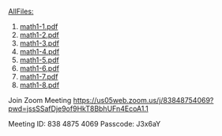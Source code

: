 [AllFiles:](https://drive.google.com/drive/folders/1DO1jHVBrfM1_oVUoGtIZKNtMjmlCklqw)
1. [math1-1.pdf](https://drive.google.com/file/d/16EhLemgINvUMMP7lpjP2tXVuFv58xuXA/view?usp=drive_link)
2. [math1-2.pdf](https://drive.google.com/file/d/1MJJ-cdo6rgIhOX-2m-V7EIhN2mHIBf2n/view?usp=drive_link)
3. [math1-3.pdf](https://drive.google.com/file/d/1_Jj_VvmxDXn7BzO9bJ_zJ4Bm3qPdvD0p/view?usp=drive_link)
4. [math1-4.pdf](https://drive.google.com/file/d/1ugkyok9EEqWNQZAHBhPaM-YLYGWC3d1b/view?usp=drive_link)
5. [math1-5.pdf](https://drive.google.com/file/d/1JFuyIZ_mIaTHSjsvNDofF8Gsq8XOiTP-/view?usp=drive_link)
6. [math1-6.pdf](https://drive.google.com/file/d/1aOtWxG1eW9JdW2lKh8LFHd_eAN-0ynbH/view?usp=drive_link)
7. [math1-7.pdf](https://drive.google.com/file/d/1zuLWE4JsF6M-o0nxCZ_LIV8F6F9lZ9ss/view?usp=drive_link)
8. [math1-8.pdf](https://drive.google.com/file/d/1To3TqaKC5VNqM2WFcEmT-24Td9mo7s77/view?usp=drive_link)




Join Zoom Meeting
https://us05web.zoom.us/j/83848754069?pwd=jssSSafDje9of9HkT8BbhUFn4EcoA1.1

Meeting ID:  838 4875 4069
Passcode: J3x6aY



